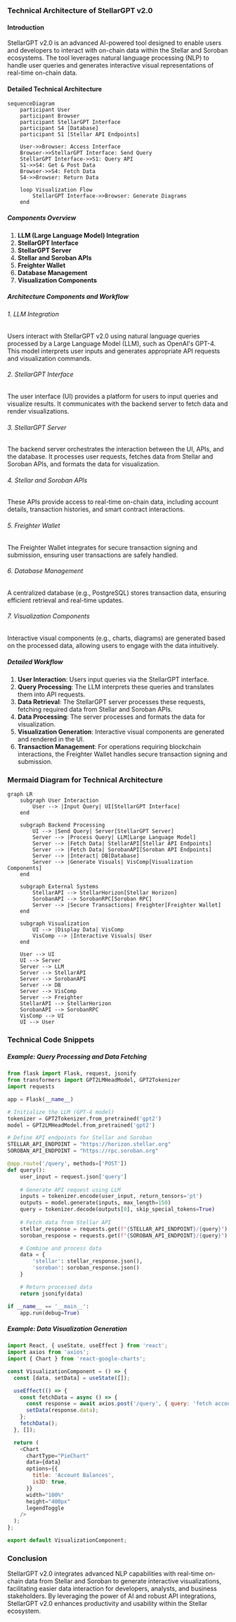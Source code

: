 ### Technical Architecture of StellarGPT v2.0

#### Introduction
StellarGPT v2.0 is an advanced AI-powered tool designed to enable users and developers to interact with on-chain data within the Stellar and Soroban ecosystems. The tool leverages natural language processing (NLP) to handle user queries and generates interactive visual representations of real-time on-chain data.

#### Detailed Technical Architecture

```mermaid
sequenceDiagram
    participant User
    participant Browser
    participant StellarGPT Interface
    participant S4 [Database]
    participant S1 [Stellar API Endpoints]

    User->>Browser: Access Interface
    Browser->>StellarGPT Interface: Send Query
    StellarGPT Interface->>S1: Query API
    S1->>S4: Get & Post Data
    Browser->>S4: Fetch Data
    S4->>Browser: Return Data

    loop Visualization Flow
        StellarGPT Interface->>Browser: Generate Diagrams
    end

```
##### Components Overview
1. **LLM (Large Language Model) Integration**
2. **StellarGPT Interface**
3. **StellarGPT Server**
4. **Stellar and Soroban APIs**
5. **Freighter Wallet**
6. **Database Management**
7. **Visualization Components**

##### Architecture Components and Workflow

###### 1. LLM Integration
Users interact with StellarGPT v2.0 using natural language queries processed by a Large Language Model (LLM), such as OpenAI's GPT-4. This model interprets user inputs and generates appropriate API requests and visualization commands.

###### 2. StellarGPT Interface
The user interface (UI) provides a platform for users to input queries and visualize results. It communicates with the backend server to fetch data and render visualizations.

###### 3. StellarGPT Server
The backend server orchestrates the interaction between the UI, APIs, and the database. It processes user requests, fetches data from Stellar and Soroban APIs, and formats the data for visualization.

###### 4. Stellar and Soroban APIs
These APIs provide access to real-time on-chain data, including account details, transaction histories, and smart contract interactions.

###### 5. Freighter Wallet
The Freighter Wallet integrates for secure transaction signing and submission, ensuring user transactions are safely handled.

###### 6. Database Management
A centralized database (e.g., PostgreSQL) stores transaction data, ensuring efficient retrieval and real-time updates.

###### 7. Visualization Components
Interactive visual components (e.g., charts, diagrams) are generated based on the processed data, allowing users to engage with the data intuitively.

##### Detailed Workflow
1. **User Interaction**: Users input queries via the StellarGPT interface.
2. **Query Processing**: The LLM interprets these queries and translates them into API requests.
3. **Data Retrieval**: The StellarGPT server processes these requests, fetching required data from Stellar and Soroban APIs.
4. **Data Processing**: The server processes and formats the data for visualization.
5. **Visualization Generation**: Interactive visual components are generated and rendered in the UI.
6. **Transaction Management**: For operations requiring blockchain interactions, the Freighter Wallet handles secure transaction signing and submission.

### Mermaid Diagram for Technical Architecture

```mermaid
graph LR
    subgraph User Interaction
        User --> |Input Query| UI[StellarGPT Interface]
    end

    subgraph Backend Processing
        UI --> |Send Query| Server[StellarGPT Server]
        Server --> |Process Query| LLM[Large Language Model]
        Server --> |Fetch Data| StellarAPI[Stellar API Endpoints]
        Server --> |Fetch Data| SorobanAPI[Soroban API Endpoints]
        Server --> |Interact| DB[Database]
        Server --> |Generate Visuals| VisComp[Visualization Components]
    end

    subgraph External Systems
        StellarAPI --> StellarHorizon[Stellar Horizon]
        SorobanAPI --> SorobanRPC[Soroban RPC]
        Server --> |Secure Transactions| Freighter[Freighter Wallet]
    end

    subgraph Visualization
        UI --> |Display Data| VisComp
        VisComp --> |Interactive Visuals| User
    end

    User --> UI
    UI --> Server
    Server --> LLM
    Server --> StellarAPI
    Server --> SorobanAPI
    Server --> DB
    Server --> VisComp
    Server --> Freighter
    StellarAPI --> StellarHorizon
    SorobanAPI --> SorobanRPC
    VisComp --> UI
    UI --> User
```

### Technical Code Snippets

##### Example: Query Processing and Data Fetching
```python
from flask import Flask, request, jsonify
from transformers import GPT2LMHeadModel, GPT2Tokenizer
import requests

app = Flask(__name__)

# Initialize the LLM (GPT-4 model)
tokenizer = GPT2Tokenizer.from_pretrained('gpt2')
model = GPT2LMHeadModel.from_pretrained('gpt2')

# Define API endpoints for Stellar and Soroban
STELLAR_API_ENDPOINT = "https://horizon.stellar.org"
SOROBAN_API_ENDPOINT = "https://rpc.soroban.org"

@app.route('/query', methods=['POST'])
def query():
    user_input = request.json['query']
    
    # Generate API request using LLM
    inputs = tokenizer.encode(user_input, return_tensors='pt')
    outputs = model.generate(inputs, max_length=150)
    query = tokenizer.decode(outputs[0], skip_special_tokens=True)
    
    # Fetch data from Stellar API
    stellar_response = requests.get(f"{STELLAR_API_ENDPOINT}/{query}")
    soroban_response = requests.get(f"{SOROBAN_API_ENDPOINT}/{query}")

    # Combine and process data
    data = {
        'stellar': stellar_response.json(),
        'soroban': soroban_response.json()
    }

    # Return processed data
    return jsonify(data)

if __name__ == '__main__':
    app.run(debug=True)
```

##### Example: Data Visualization Generation
```javascript
import React, { useState, useEffect } from 'react';
import axios from 'axios';
import { Chart } from 'react-google-charts';

const VisualizationComponent = () => {
  const [data, setData] = useState([]);

  useEffect(() => {
    const fetchData = async () => {
      const response = await axios.post('/query', { query: 'fetch account balances' });
      setData(response.data);
    };
    fetchData();
  }, []);

  return (
    <Chart
      chartType="PieChart"
      data={data}
      options={{
        title: 'Account Balances',
        is3D: true,
      }}
      width="100%"
      height="400px"
      legendToggle
    />
  );
};

export default VisualizationComponent;
```

### Conclusion
StellarGPT v2.0 integrates advanced NLP capabilities with real-time on-chain data from Stellar and Soroban to generate interactive visualizations, facilitating easier data interaction for developers, analysts, and business stakeholders. By leveraging the power of AI and robust API integrations, StellarGPT v2.0 enhances productivity and usability within the Stellar ecosystem.


